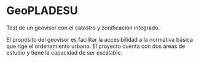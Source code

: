 # GeoPLADESU
Test de un geovisor con el catastro y zonificación integrado.

El propósito del geovisor es facilitar la accesibilidad a la normativa básica que rige el ordenamiento urbano. El proyecto cuenta con dos áreas de estudio y tiene la capacidad de ser escalable.
